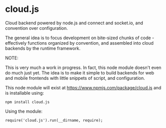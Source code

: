 cloud.js
========

Cloud backend powered by node.js and connect and socket.io, and convention
over configuration.

The general idea is to focus development on bite-sized chunks of code -
effectively functions organized by convention, and assembled into cloud
backends by the runtime framework.

NOTE:

This is very much a work in progress. In fact, this node module doesn't even
do much just yet. The idea is to make it simple to build backends for web and
mobile frontends with little snippets of script, and configuration.

This node module will exist at https://www.npmjs.com/package/cloud.js and is
installable using:

    npm install cloud.js

Using the module:

    require('cloud.js').run(__dirname, require);


